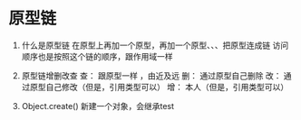 # 原型链
1. 什么是原型链
  在原型上再加一个原型，再加一个原型、、、把原型连成链
  访问顺序也是按照这个链的顺序，跟作用域一样

2. 原型链增删改查
  查： 跟原型一样 ，由近及远
  删： 通过原型自己删除
  改： 通过原型自己修改（但是，引用类型可以）
  增： 本人（但是，引用类型可以）

3. Object.create()  新建一个对象，会继承test